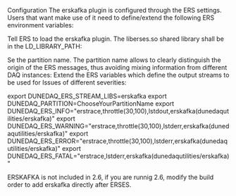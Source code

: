 Configuration
The erskafka plugin is configured through the ERS settings. Users that want make use of it need to define/extend the following ERS environment variables:

Tell ERS to load the erskafka plugin. The liberses.so shared library shall be in the LD_LIBRARY_PATH:

Se the partition name. The partition name allows to clearly distinguish the origin of the ERS messages, thus avoiding mixing information from different DAQ instances:
Extend the ERS variables which define the output streams to be used for Issues of different severities:

export DUNEDAQ_ERS_STREAM_LIBS=erskafka
export DUNEDAQ_PARTITION=ChooseYourPartitionName
export DUNEDAQ_ERS_INFO="erstrace,throttle(30,100),lstdout,erskafka(dunedaqutilities/erskafka)"
export DUNEDAQ_ERS_WARNING="erstrace,throttle(30,100),lstderr,erskafka(dunedaqutilities/erskafka)"
export DUNEDAQ_ERS_ERROR="erstrace,throttle(30,100),lstderr,erskafka(dunedaqutilities/erskafka)"
export DUNEDAQ_ERS_FATAL="erstrace,lstderr,erskafka(dunedaqutilities/erskafka)"

ERSKAFKA is not included in 2.6, if you are runnig 2.6, modify the build order to add erskafka directly after ERSES.
